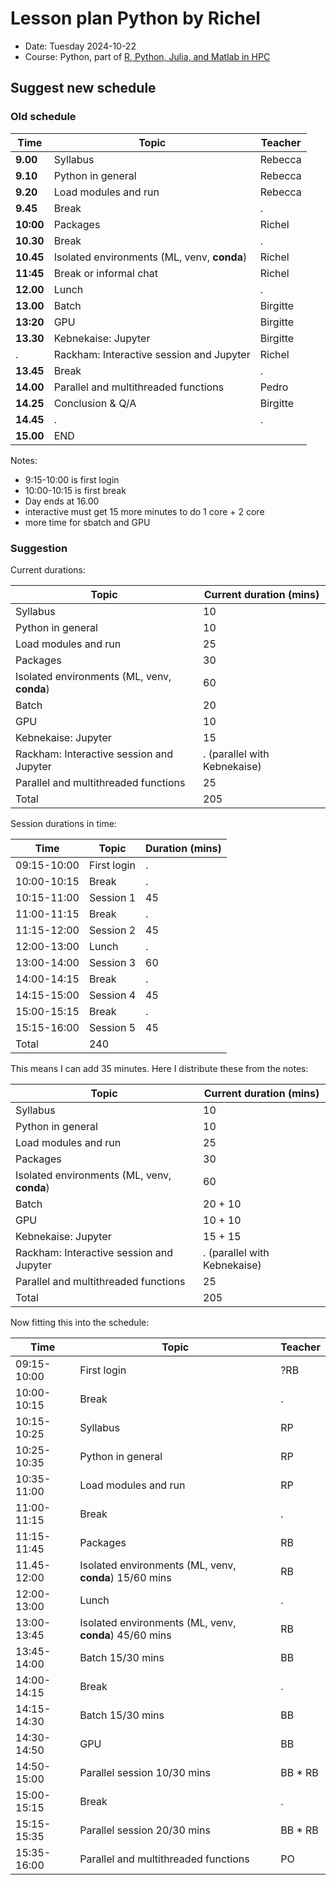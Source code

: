 # Lesson plan Python by Richel

- Date: Tuesday 2024-10-22
- Course: Python, part of [R, Python, Julia, and Matlab in HPC](https://github.com/UPPMAX/R-python-julia-matlab-HPC/)

## Suggest new schedule

### Old schedule

Time     |Topic                                      |Teacher
---------|-------------------------------------------|-------
**9.00** |Syllabus                                   |Rebecca
**9.10** |Python in general                          |Rebecca
**9.20** |Load modules and run                       |Rebecca
**9.45** |Break                                      |.
**10:00**|Packages                                   |Richel
**10.30**|Break                                      |.
**10.45**|Isolated environments (ML, venv, **conda**)|Richel
**11:45**|Break or informal chat                     |Richel 
**12.00**|Lunch                                      |.
**13.00**|Batch                                      |Birgitte
**13:20**|GPU                                        |Birgitte
**13.30**|Kebnekaise: Jupyter                        |Birgitte
.        |Rackham: Interactive session and Jupyter   |Richel
**13.45**|Break                                      |.
**14.00**|Parallel and multithreaded functions       |Pedro
**14.25**|Conclusion & Q/A                           |Birgitte
**14.45**|.                                          |.
**15.00**|END 

Notes:

- 9:15-10:00 is first login
- 10:00-10:15 is first break
- Day ends at 16.00
- interactive must get 15 more minutes to do 1 core + 2 core
- more time for sbatch and GPU

### Suggestion

Current durations:

Topic                                      |Current duration (mins)
-------------------------------------------|---------------
Syllabus                                   |10
Python in general                          |10
Load modules and run                       |25
Packages                                   |30
Isolated environments (ML, venv, **conda**)|60
Batch                                      |20
GPU                                        |10
Kebnekaise: Jupyter                        |15
Rackham: Interactive session and Jupyter   |. (parallel with Kebnekaise)
Parallel and multithreaded functions       |25
Total                                      |205

Session durations in time:

Time       |Topic                                      |Duration (mins)
-----------|-------------------------------------------|-------
09:15-10:00|First login                                |.
10:00-10:15|Break                                      |.
10:15-11:00|Session 1                                  |45
11:00-11:15|Break                                      |.
11:15-12:00|Session 2                                  |45
12:00-13:00|Lunch                                      |.
13:00-14:00|Session 3                                  |60
14:00-14:15|Break                                      |.
14:15-15:00|Session 4                                  |45
15:00-15:15|Break                                      |.
15:15-16:00|Session 5                                  |45
Total                                                  |240

This means I can add 35 minutes. Here I distribute these from the notes:

Topic                                      |Current duration (mins)
-------------------------------------------|---------------
Syllabus                                   |10
Python in general                          |10
Load modules and run                       |25
Packages                                   |30
Isolated environments (ML, venv, **conda**)|60
Batch                                      |20 + 10
GPU                                        |10 + 10
Kebnekaise: Jupyter                        |15 + 15
Rackham: Interactive session and Jupyter   |. (parallel with Kebnekaise)
Parallel and multithreaded functions       |25
Total                                      |205

Now fitting this into the schedule:

Time       |Topic                                                 |Teacher
-----------|------------------------------------------------------|-------
09:15-10:00|First login                                           |?RB
10:00-10:15|Break                                                 |.
10:15-10:25|Syllabus                                              |RP
10:25-10:35|Python in general                                     |RP
10:35-11:00|Load modules and run                                  |RP
11:00-11:15|Break                                                 |.
11:15-11:45|Packages                                              |RB
11.45-12:00|Isolated environments (ML, venv, **conda**) 15/60 mins|RB
12:00-13:00|Lunch                                                 |.
13:00-13:45|Isolated environments (ML, venv, **conda**) 45/60 mins|RB
13:45-14:00|Batch 15/30 mins                                      |BB
14:00-14:15|Break                                                 |.
14:15-14:30|Batch 15/30 mins                                      |BB
14:30-14:50|GPU                                                   |BB
14:50-15:00|Parallel session 10/30 mins                           |BB * RB
15:00-15:15|Break                                                 |.
15:15-15:35|Parallel session 20/30 mins                           |BB * RB
15:35-16:00|Parallel and multithreaded functions                  |PO
